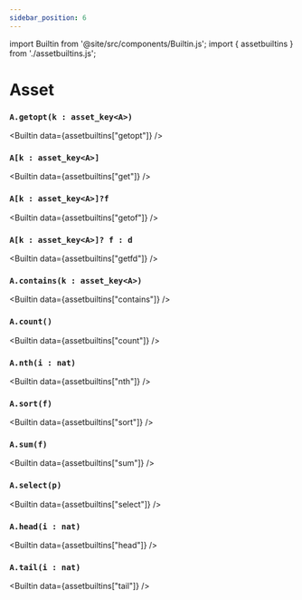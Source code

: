 ```yaml
---
sidebar_position: 6
---
```

import Builtin from '@site/src/components/Builtin.js';
import { assetbuiltins } from './assetbuiltins.js';

# Asset

### `A.getopt(k : asset_key<A>)`

<Builtin data={assetbuiltins["getopt"]} />

### `A[k : asset_key<A>]`

<Builtin data={assetbuiltins["get"]} />

### `A[k : asset_key<A>]?f`

<Builtin data={assetbuiltins["getof"]} />

### `A[k : asset_key<A>]? f : d`

<Builtin data={assetbuiltins["getfd"]} />

### `A.contains(k : asset_key<A>)`

<Builtin data={assetbuiltins["contains"]} />

### `A.count()`

<Builtin data={assetbuiltins["count"]} />

### `A.nth(i : nat)`

<Builtin data={assetbuiltins["nth"]} />

### `A.sort(f)`

<Builtin data={assetbuiltins["sort"]} />

### `A.sum(f)`

<Builtin data={assetbuiltins["sum"]} />

### `A.select(p)`

<Builtin data={assetbuiltins["select"]} />

### `A.head(i : nat)`

<Builtin data={assetbuiltins["head"]} />

### `A.tail(i : nat)`

<Builtin data={assetbuiltins["tail"]} />